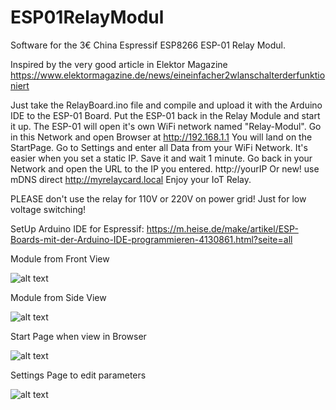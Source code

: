 # ESP01RelayModul
Software for the 3€ China Espressif ESP8266 ESP-01 Relay Modul.

Inspired by the very good article in Elektor Magazine 
https://www.elektormagazine.de/news/eineinfacher2wlanschalterderfunktioniert

Just take the RelayBoard.ino file and compile and upload it with the Arduino IDE to the ESP-01 Board.
Put the ESP-01 back in the Relay Module and start it up.
The ESP-01 will open it's own WiFi network named "Relay-Modul". Go in this Network and open Browser at http://192.168.1.1
You will land on the StartPage. Go to Settings and enter all Data from your WiFi Network.
It's easier when you set a static IP. Save it and wait 1 minute.
Go back in your Network and open the URL to the IP you entered. http://yourIP
Or new! use mDNS direct http://myrelaycard.local
Enjoy your IoT Relay.

PLEASE don't use the relay for 110V or 220V on power grid! Just for low voltage switching!

SetUp Arduino IDE for Espressif: https://m.heise.de/make/artikel/ESP-Boards-mit-der-Arduino-IDE-programmieren-4130861.html?seite=all

Module from Front View

![alt text](https://raw.githubusercontent.com/sschori/ESP01RelayModul/master/images/modul1.jpg)

Module from Side View

![alt text](https://raw.githubusercontent.com/sschori/ESP01RelayModul/master/images/modul2.jpg)

Start Page when view in Browser

![alt text](https://raw.githubusercontent.com/sschori/ESP01RelayModul/master/images/relay.jpg)

Settings Page to edit parameters

![alt text](https://raw.githubusercontent.com/sschori/ESP01RelayModul/master/images/settings.jpg)

